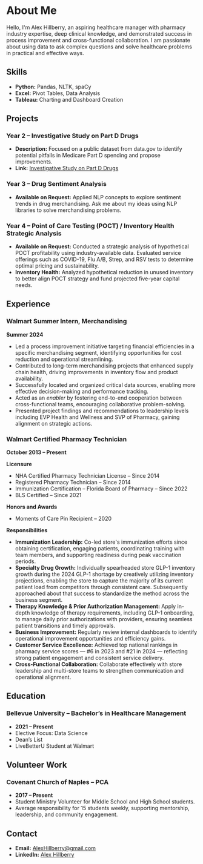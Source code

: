 # About Me

Hello, I'm Alex Hillberry, an aspiring healthcare manager with pharmacy industry expertise, deep clinical knowledge, and demonstrated success in process improvement and cross-functional collaboration. I am passionate about using data to ask complex questions and solve healthcare problems in practical and effective ways.

## Skills

- **Python:** Pandas, NLTK, spaCy  
- **Excel:** Pivot Tables, Data Analysis  
- **Tableau:** Charting and Dashboard Creation  

## Projects

### Year 2 – Investigative Study on Part D Drugs
- **Description:** Focused on a public dataset from data.gov to identify potential pitfalls in Medicare Part D spending and propose improvements.  
- **Link:** [Investigative Study on Part D Drugs](https://rpubs.com/AlexHillberry/1070745)

### Year 3 – Drug Sentiment Analysis
- **Available on Request:** Applied NLP concepts to explore sentiment trends in drug merchandising. Ask me about my ideas using NLP libraries to solve merchandising problems.  

### Year 4 – Point of Care Testing (POCT) / Inventory Health Strategic Analysis
- **Available on Request:** Conducted a strategic analysis of hypothetical POCT profitability using industry-available data. Evaluated service offerings such as COVID-19, Flu A/B, Strep, and RSV tests to determine optimal pricing and sustainability.  
- **Inventory Health:** Analyzed hypothetical reduction in unused inventory to better align POCT strategy and fund projected five-year capital needs.  

## Experience

### Walmart Summer Intern, Merchandising
**Summer 2024**  
- Led a process improvement initiative targeting financial efficiencies in a specific merchandising segment, identifying opportunities for cost reduction and operational streamlining.  
- Contributed to long-term merchandising projects that enhanced supply chain health, driving improvements in inventory flow and product availability.  
- Successfully located and organized critical data sources, enabling more effective decision-making and performance tracking.  
- Acted as an *enabler* by fostering end-to-end cooperation between cross-functional teams, encouraging collaborative problem-solving.  
- Presented project findings and recommendations to leadership levels including EVP Health and Wellness and SVP of Pharmacy, gaining alignment on strategic actions.  

### Walmart Certified Pharmacy Technician
**October 2013 – Present**  

**Licensure**  
- NHA Certified Pharmacy Technician License – Since 2014  
- Registered Pharmacy Technician – Since 2014  
- Immunization Certification – Florida Board of Pharmacy – Since 2022  
- BLS Certified – Since 2021  

**Honors and Awards**  
- Moments of Care Pin Recipient – 2020  

**Responsibilities**  
- **Immunization Leadership:** Co-led store's immunization efforts since obtaining certification, engaging patients, coordinating training with team members, and supporting readiness during peak vaccination periods.  
- **Specialty Drug Growth:** Individually spearheaded store GLP-1 inventory growth during the 2024 GLP-1 shortage by creatively utilizing inventory projections, enabling the store to capture the majority of its current patient load from competitors through consistent care. Subsequently approached about that success to standardize the method across the business segment.  
- **Therapy Knowledge & Prior Authorization Management:** Apply in-depth knowledge of therapy requirements, including GLP-1 onboarding, to manage daily prior authorizations with providers, ensuring seamless patient transitions and timely approvals.  
- **Business Improvement:** Regularly review internal dashboards to identify operational improvement opportunities and efficiency gains.  
- **Customer Service Excellence:** Achieved top national rankings in pharmacy service scores — #6 in 2023 and #21 in 2024 — reflecting strong patient engagement and consistent service delivery.  
- **Cross-Functional Collaboration:** Collaborate effectively with store leadership and multi-store teams to strengthen communication and operational alignment.  

## Education

### Bellevue University – Bachelor’s in Healthcare Management
- **2021 – Present**  
- Elective Focus: Data Science  
- Dean’s List  
- LiveBetterU Student at Walmart  

## Volunteer Work

### Covenant Church of Naples – PCA
- **2017 – Present**  
- Student Ministry Volunteer for Middle School and High School students.  
- Average responsibility for 15 students weekly, supporting mentorship, leadership, and community engagement.  

## Contact

- **Email:** [AlexHillberry@gmail.com](mailto:AlexHillberry@gmail.com)  
- **LinkedIn:** [Alex Hillberry](https://www.linkedin.com/in/alexander-hillberry-b7886918a/)  
